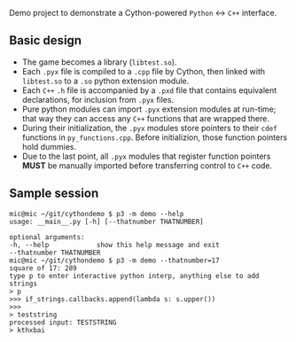 Demo project to demonstrate a Cython-powered `Python` <-> `C++` interface.

Basic design
------------

- The game becomes a library (`libtest.so`).
- Each `.pyx` file is compiled to a `.cpp` file by Cython, then linked with `libtest.so` to a `.so` python extension module.
- Each `C++` `.h` file is accompanied by a `.pxd` file that contains equivalent declarations, for inclusion from `.pyx` files.
- Pure python modules can import `.pyx` extension modules at run-time; that way they can access any `C++` functions that are wrapped there.
- During their initialization, the `.pyx` modules store pointers to their `cdef` functions in `py_functions.cpp`. Before initializion, those function pointers hold dummies.
- Due to the last point, all `.pyx` modules that register function pointers __MUST__ be manually imported before transferring control to `C++` code.

Sample session
--------------

    mic@mic ~/git/cythondemo $ p3 -m demo --help
    usage: __main__.py [-h] [--thatnumber THATNUMBER]

    optional arguments:
    -h, --help            show this help message and exit
    --thatnumber THATNUMBER
    mic@mic ~/git/cythondemo $ p3 -m demo --thatnumber=17
    square of 17: 289
    type p to enter interactive python interp, anything else to add strings
    > p
    >>> if_strings.callbacks.append(lambda s: s.upper())
    >>>
    > teststring
    processed input: TESTSTRING
    > kthxbai
